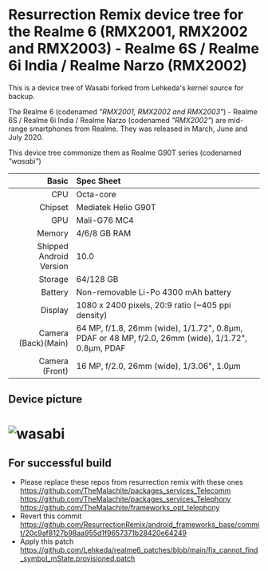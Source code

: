 Resurrection Remix device tree for the Realme 6 (RMX2001, RMX2002 and RMX2003) - Realme 6S / Realme 6i India / Realme Narzo (RMX2002)
=================================================
This is a device tree of Wasabi forked from Lehkeda's kernel source for backup.

The Realme 6 (codenamed _"RMX2001, RMX2002 and RMX2003"_) - Realme 6S / Realme 6i India / Realme Narzo (codenamed _"RMX2002"_) are mid-range smartphones from Realme.
They was released in March, June and July 2020.

This device tree commonize them as Realme G90T series (codenamed _"wasabi"_)

| Basic                   | Spec Sheet                                                                                                                     |
| -----------------------:|:------------------------------------------------------------------------------------------------------------------------------ |
| CPU                     | Octa-core                                                                                                                      |
| Chipset                 | Mediatek Helio G90T                                                                                                            |
| GPU                     | Mali-G76 MC4                                                                                                                   |
| Memory                  | 4/6/8 GB RAM                                                                                                                   |
| Shipped Android Version | 10.0                                                                                                                           |
| Storage                 | 64/128 GB                                                                                                                      |
| Battery                 | Non-removable Li-Po 4300 mAh battery                                                                                           |
| Display                 | 1080 x 2400 pixels, 20:9 ratio (~405 ppi density)                                                                              |
| Camera (Back)(Main)     | 64 MP, f/1.8, 26mm (wide), 1/1.72", 0.8µm, PDAF or 48 MP, f/2.0, 26mm (wide), 1/1.72", 0.8µm, PDAF                                                                                |
| Camera (Front)          | 16 MP, f/2.0, 26mm (wide), 1/3.06", 1.0µm                                                                                      |

## Device picture
![wasabi](https://cdn-files.kimovil.com/default/0004/34/thumb_333349_default_big.jpeg)
=================================================

## For successful build
* Please replace these repos from resurrection remix with these ones
https://github.com/TheMalachite/packages_services_Telecomm
https://github.com/TheMalachite/packages_services_Telephony
https://github.com/TheMalachite/frameworks_opt_telephony
* Revert this commit 
https://github.com/ResurrectionRemix/android_frameworks_base/commit/20c9af8127b98aa955d1f9657371b28420e64249
* Apply this patch
https://github.com/Lehkeda/realme6_patches/blob/main/fix_cannot_find_symbol_mState.provisioned.patch
